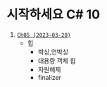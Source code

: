 # 시작하세요 C# 10 
1. [`Ch05 (2023-03-20)`](https://ktn1075.tistory.com/42)
   - 힙
      - 박싱,언박싱
      - 대용량 객체 힙 
      - 자원해제
      - finalizer
    
